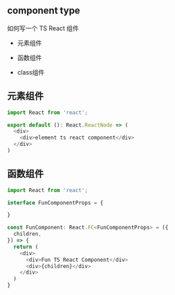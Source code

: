 
## component type

如何写一个 TS React 组件

- 元素组件

- 函数组件

- class组件

## 元素组件

```js
import React from 'react';

export default (): React.ReactNode => (
  <div>
    <div>element ts react component</div>
  </div>
)
```

## 函数组件

```js
import React from 'react';

interface FunComponentProps = {

}

const FunComponent: React.FC<FunComponentProps> = ({
  children,
}) => {
  return (
    <div>
      <div>Fun TS React Component</div>
      <div>{children}</div>
    </div>
  )
}

```
